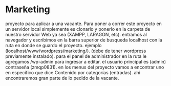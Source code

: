 # Marketing
proyecto para aplicar a una vacante.
Para poner a correr este proyecto en un servidor local simplemente es clonarlo y ponerlo en la carpeta de nuestro servidor Web ya sea (XAMPP, LARAGON, etc).
entramos al navegador y escribimos en la barra superior de busqueda localhost con la ruta en donde se guardo el proyecto.
ejemplo (localhost/www/wordpress/marketing/).
(debe de tener wordpress previamente instalado).
para el panel de administrador en la ruta le agregamos /wp-admin para ingresar a editar.
el usuario principal es (admin) contraseña (zmqp0831).
en los menus del proyecto vamos a encontrar uno en especifico que dice 
Contenido por categorías (entradas).
ahi encontraremos gran parte de lo pedido de la vacante.
